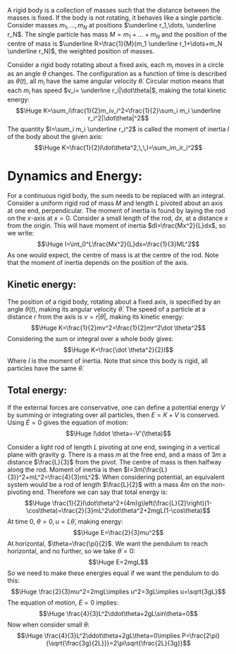 
A rigid body is a collection of masses such that the distance between the masses is fixed. If the body is not rotating, it behaves like a single particle. Consider masses $m_1,\dots,m_N$ at positions $\underline r_1,\dots, \underline r_N$. The single particle has mass $M=m_1+\dots+m_N$ and the position of the centre of mass is $\underline R=\frac{1}{M}(m_1 \underline r_1+\dots+m_N \underline r_N)$, the weighted position of masses.

Consider a rigid body rotating about a fixed axis, each $m_i$ moves in a circle as an angle $\theta$ changes. The configuration as a function of time is described as $\theta(t)$, all $m_i$ have the same angular velocity $\dot\theta$. Circular motion means that each $m_i$ has speed $v_i= \underline r_i|\dot\theta|$, making the total kinetic energy:$$\Huge K=\sum_i\frac{1}{2}m_iv_i^2=\frac{1}{2}\sum_i m_i \underline r_i^2|\dot\theta|^2$$The quantity $I=\sum_i m_i \underline r_i^2$ is called the moment of inertia $I$ of the body about the given axis:$$\Huge K=\frac{1}{2}I\dot\theta^2,\,\,I=\sum_im_ir_i^2$$
# Dynamics and Energy:

For a continuous rigid body, the sum needs to be replaced with an integral. Consider a uniform rigid rod of mass $M$ and length $L$ pivoted about an axis at one end, perpendicular. The moment of inertia is found by laying the rod on the $x$-axis at $x=0$. Consider a small length of the rod, $dx$, at a distance $x$ from the origin. This will have moment of inertia $dI=\frac{Mx^2}{L}dx$, so we write:$$\Huge I=\int_0^L\frac{Mx^2}{L}dx=\frac{1}{3}ML^2$$As one would expect, the centre of mass is at the centre of the rod. Note that the moment of inertia depends on the position of the axis.

## Kinetic energy:
The position of a rigid body, rotating about a fixed axis, is specified by an angle $\theta(t)$, making its angular velocity $\dot \theta$. The speed of a particle at a distance $r$ from the axis is $v=r|\dot \theta|$, making its kinetic energy:$$\Huge K=\frac{1}{2}mv^2=\frac{1}{2}mr^2\dot \theta^2$$Considering the sum or integral over a whole body gives:$$\Huge K=\frac{\dot \theta^2}{2}I$$Where $I$ is the moment of inertia. Note that since this body is rigid, all particles have the same $\dot \theta$.

## Total energy:
If the external forces are conservative, one can define a potential energy $V$ by summing or integrating over all particles, then $E=K+V$ is conserved. Using $\dot E=0$ gives the equation of motion:$$\Huge I\ddot \theta=-V'(\theta)$$

Consider a light rod of length $L$ pivoting at one end, swinging in a vertical plane with gravity $g$. There is a mass $m$ at the free end, and a mass of $3m$ a distance $\frac{L}{3}$ from the pivot. The centre of mass is then halfway along the rod. Moment of inertia is then $I=3m(\frac{L}{3})^2+mL^2=\frac{4}{3}mL^2$. When considering potential, an equivalent system would be a rod of length $\frac{L}{2}$ with a mass $4m$ on the non-pivoting end. Therefore we can say that total energy is:$$\Huge \frac{1}{2}I\dot\theta^2+(4m)g\left(\frac{L}{2}\right)(1-\cos\theta)=\frac{2}{3}mL^2\dot\theta^2+2mgL(1-\cos\theta)$$At time $0$, $\theta=0,u=L\dot\theta$, making energy:$$\Huge E=\frac{2}{3}mu^2$$At horizontal, $\theta=\frac{\pi}{2}$. We want the pendulum to reach horizontal, and no further, so we take $\dot\theta=0$:$$\Huge E=2mgL$$So we need to make these energies equal if we want the pendulum to do this:$$\Huge \frac{2}{3}mu^2=2mgL\implies u^2=3gL\implies u=\sqrt{3gL}$$The equation of motion, $\dot E=0$ implies:$$\Huge \frac{4}{3}L^2\ddot\theta+2gL\sin\theta=0$$Now when consider small $\theta$:$$\Huge \frac{4}{3}L^2\ddot\theta+2gL\theta=0\implies P=\frac{2\pi}{\sqrt{\frac{3g}{2L}}}=2\pi\sqrt{\frac{2L}{3g}}$$

